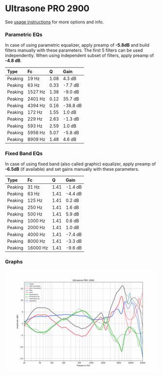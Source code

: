 # Ultrasone PRO 2900
See [usage instructions](https://github.com/jaakkopasanen/AutoEq#usage) for more options and info.

### Parametric EQs
In case of using parametric equalizer, apply preamp of **-5.8dB** and build filters manually
with these parameters. The first 5 filters can be used independently.
When using independent subset of filters, apply preamp of **-4.8 dB**.

| Type    | Fc      |    Q | Gain     |
|:--------|:--------|:-----|:---------|
| Peaking | 19 Hz   | 1.08 | 4.3 dB   |
| Peaking | 63 Hz   | 0.33 | -7.7 dB  |
| Peaking | 1527 Hz | 1.38 | -9.0 dB  |
| Peaking | 2401 Hz | 0.12 | 35.7 dB  |
| Peaking | 4394 Hz | 0.16 | -38.8 dB |
| Peaking | 172 Hz  | 1.55 | 1.0 dB   |
| Peaking | 229 Hz  | 2.63 | -1.3 dB  |
| Peaking | 593 Hz  | 2.59 | 1.0 dB   |
| Peaking | 5956 Hz | 5.07 | -5.8 dB  |
| Peaking | 8909 Hz | 1.48 | 4.6 dB   |

### Fixed Band EQs
In case of using fixed band (also called graphic) equalizer, apply preamp of **-6.5dB**
(if available) and set gains manually with these parameters.

| Type    | Fc       |    Q | Gain    |
|:--------|:---------|:-----|:--------|
| Peaking | 31 Hz    | 1.41 | -1.4 dB |
| Peaking | 63 Hz    | 1.41 | -4.4 dB |
| Peaking | 125 Hz   | 1.41 | 0.2 dB  |
| Peaking | 250 Hz   | 1.41 | 1.6 dB  |
| Peaking | 500 Hz   | 1.41 | 5.9 dB  |
| Peaking | 1000 Hz  | 1.41 | 0.6 dB  |
| Peaking | 2000 Hz  | 1.41 | 1.0 dB  |
| Peaking | 4000 Hz  | 1.41 | -7.4 dB |
| Peaking | 8000 Hz  | 1.41 | -3.3 dB |
| Peaking | 16000 Hz | 1.41 | -9.6 dB |

### Graphs
![](./Ultrasone%20PRO%202900.png)